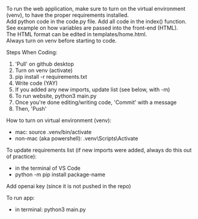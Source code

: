 To run the web application, make sure to turn on the virtual environment (venv), to have the proper requirements installed. <br>
Add python code in the code.py file. Add all code in the index() function. See example on how variables are passed into the front-end (HTML). <br>
The HTML format can be edited in templates/home.html.<br>
Always turn on venv before starting to code.<br>


Steps When Coding:

1. 'Pull' on github desktop
2. Turn on venv (activate)
3. pip install -r requirements.txt
4. Write code (YAY)
5. If you added any new imports, update list (see below, with -m)
6. To run website, python3 main.py
7. Once you're done editing/writing code, 'Commit' with a message
8. Then, 'Push'

How to turn on virtual environment (venv):
- mac: source .venv/bin/activate
- non-mac (aka powershell): .venv\Scripts\Activate

To update requirements list (if new imports were added, always do this out of practice):
- in the terminal of VS Code
- python -m pip install package-name

Add openai key (since it is not pushed in the repo)

To run app:
- in terminal: python3 main.py
